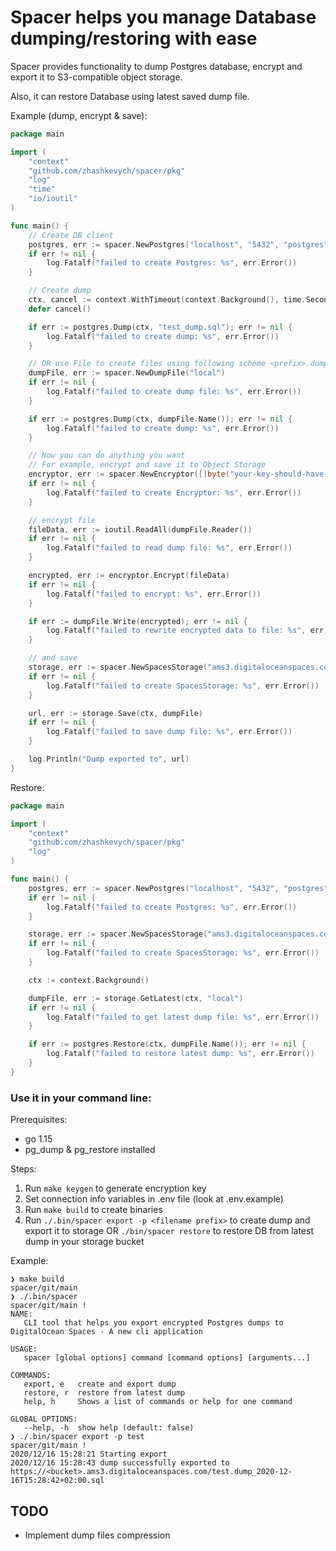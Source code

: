 # Spacer helps you manage Database dumping/restoring with ease
Spacer provides functionality to dump Postgres database, encrypt and export it to S3-compatible object storage.

Also, it can restore Database using latest saved dump file.

Example (dump, encrypt & save):

```go
package main

import (
    "context"
    "github.com/zhashkevych/spacer/pkg"
    "log"
    "time"
    "io/ioutil"
)

func main() {
    // Create DB client
    postgres, err := spacer.NewPostgres("localhost", "5432", "postgres", "qwerty", "postgres")
    if err != nil {
        log.Fatalf("failed to create Postgres: %s", err.Error())
    }

    // Create dump
    ctx, cancel := context.WithTimeout(context.Background(), time.Second*10)
    defer cancel()

    if err := postgres.Dump(ctx, "test_dump.sql"); err != nil {
        log.Fatalf("failed to create dump: %s", err.Error())
    }

    // OR use File to create files using following scheme <prefix>.dump_<current_date>.sql
    dumpFile, err := spacer.NewDumpFile("local")
    if err != nil {
        log.Fatalf("failed to create dump file: %s", err.Error())
    }

    if err := postgres.Dump(ctx, dumpFile.Name()); err != nil {
        log.Fatalf("failed to create dump: %s", err.Error())
    }

    // Now you can do anything you want
    // For example, encrypt and save it to Object Storage
    encryptor, err := spacer.NewEncryptor([]byte("your-key-should-have-32-bytes!!!"))
    if err != nil {
        log.Fatalf("failed to create Encryptor: %s", err.Error())
    }

    // encrypt file
    fileData, err := ioutil.ReadAll(dumpFile.Reader())
    if err != nil {
        log.Fatalf("failed to read dump file: %s", err.Error())
    }

    encrypted, err := encryptor.Encrypt(fileData)
    if err != nil {
        log.Fatalf("failed to encrypt: %s", err.Error())
    }

    if err := dumpFile.Write(encrypted); err != nil {
        log.Fatalf("failed to rewrite encrypted data to file: %s", err.Error())
    }

    // and save
    storage, err := spacer.NewSpacesStorage("ams3.digitaloceanspaces.com", "test-bucket", "your-access-key", "your-secret-key")
    if err != nil {
        log.Fatalf("failed to create SpacesStorage: %s", err.Error())
    }

    url, err := storage.Save(ctx, dumpFile)
    if err != nil {
        log.Fatalf("failed to save dump file: %s", err.Error())
    }

    log.Println("Dump exported to", url)
}
```

Restore:

```go
package main

import (
	"context"
	"github.com/zhashkevych/spacer/pkg"
	"log"
)

func main() {
    postgres, err := spacer.NewPostgres("localhost", "5432", "postgres", "qwerty", "postgres")
    if err != nil {
        log.Fatalf("failed to create Postgres: %s", err.Error())
    }

    storage, err := spacer.NewSpacesStorage("ams3.digitaloceanspaces.com", "test-bucket", "your-access-key", "your-secret-key")
    if err != nil {
        log.Fatalf("failed to create SpacesStorage: %s", err.Error())
    }

    ctx := context.Background()

    dumpFile, err := storage.GetLatest(ctx, "local")
    if err != nil {
        log.Fatalf("failed to get latest dump file: %s", err.Error())
    }

    if err := postgres.Restore(ctx, dumpFile.Name()); err != nil {
        log.Fatalf("failed to restore latest dump: %s", err.Error())
    }
}
``` 

### Use it in your command line:
Prerequisites:
- go 1.15
- pg_dump & pg_restore installed

Steps:
1) Run `make keygen` to generate encryption key
2) Set connection info variables in .env file (look at .env.example)
3) Run `make build` to create binaries
4) Run `./.bin/spacer export -p <filename prefix>` to create dump and export it to storage OR `./bin/spacer restore` to restore DB from latest dump in your storage bucket

Example:
```shell script
❯ make build                                                                                                                                                                                                                                 spacer/git/main 
❯ ./.bin/spacer                                                                                                                                                                                                                             spacer/git/main !
NAME:
   CLI tool that helps you export encrypted Postgres dumps to DigitalOcean Spaces - A new cli application

USAGE:
   spacer [global options] command [command options] [arguments...]

COMMANDS:
   export, e   create and export dump
   restore, r  restore from latest dump
   help, h     Shows a list of commands or help for one command

GLOBAL OPTIONS:
   --help, -h  show help (default: false)
❯ ./.bin/spacer export -p test                                                                                                                                                                                                              spacer/git/main !
2020/12/16 15:28:21 Starting export
2020/12/16 15:28:43 dump successfully exported to https://<bucket>.ams3.digitaloceanspaces.com/test.dump_2020-12-16T15:28:42+02:00.sql
```

## TODO
- Implement dump files compression